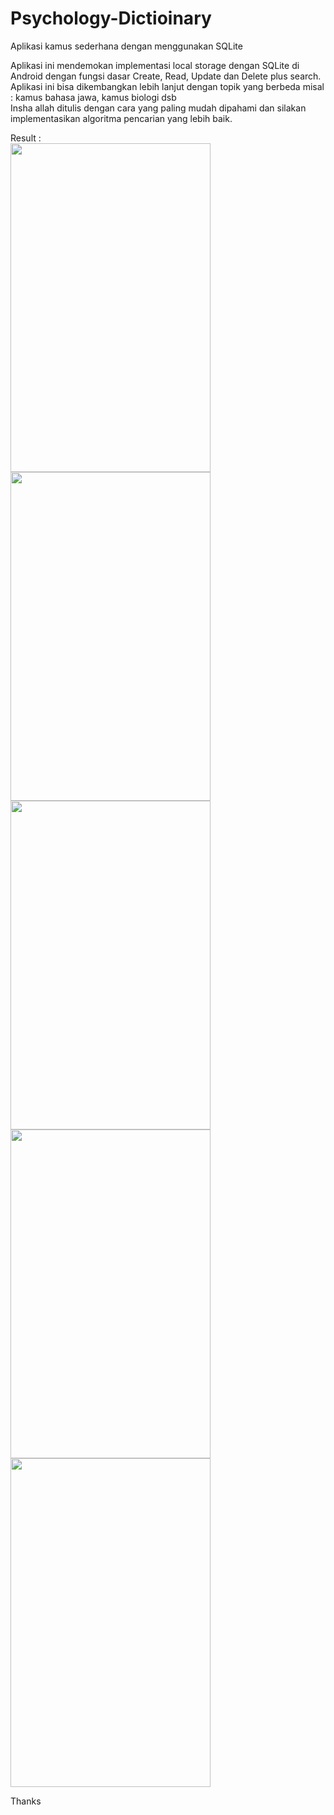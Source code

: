 # Psychology-Dictioinary
Aplikasi kamus sederhana dengan menggunakan SQLite

Aplikasi ini mendemokan implementasi local storage dengan SQLite di Android dengan fungsi dasar Create, Read, Update dan Delete plus search.<br>
Aplikasi ini bisa dikembangkan lebih lanjut dengan topik yang berbeda misal : kamus bahasa jawa, kamus biologi dsb<br>
Insha allah ditulis dengan cara yang paling mudah dipahami dan silakan implementasikan algoritma pencarian yang lebih baik. <br>

Result : <br>
<img src="http://sidiqpermana.com/images/code_lab_sess_3_a.png" width="320px" height="526px"/> <img src="http://sidiqpermana.com/images/code_lab_sess_3_b.png" width="320px" height="526px"/> <img src="http://sidiqpermana.com/images/code_lab_sess_3_c.png" width="320px" height="526px"/> <img src="http://sidiqpermana.com/images/code_lab_sess_3_d.png" width="320px" height="526px"/> 
<img src="http://sidiqpermana.com/images/code_lab_sess_3_e.png" width="320px" height="526px"/> 


Thanks
